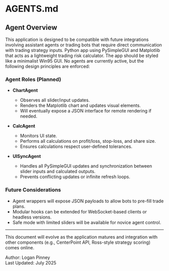 # AGENTS.md

## Agent Overview

This application is designed to be compatible with future integrations involving assistant agents or trading bots that require direct communication with trading strategy inputs.  Python app using PySimpleGUI and Matplotlib that acts as a lightweight trading risk calculator. The app should be styled like a minimalist Win95 GUI. No agents are currently active, but the following design principles are enforced:

### Agent Roles (Planned)

- **ChartAgent**
  - Observes all slider/input updates.
  - Renders the Matplotlib chart and updates visual elements.
  - Will eventually expose a JSON interface for remote rendering if needed.

- **CalcAgent**
  - Monitors UI state.
  - Performs all calculations on profit/loss, stop-loss, and share size.
  - Ensures calculations respect user-defined tolerances.

- **UISyncAgent**
  - Handles all PySimpleGUI updates and synchronization between slider inputs and calculated outputs.
  - Prevents conflicting updates or infinite refresh loops.

### Future Considerations

- Agent wrappers will expose JSON payloads to allow bots to pre-fill trade plans.
- Modular hooks can be extended for WebSocket-based clients or headless versions.
- Safe mode with limited sliders will be available for novice agent control.

---

This document will evolve as the application matures and integration with other components (e.g., CenterPoint API, Ross-style strategy scoring) comes online.

Author: Logan Pinney  
Last Updated: July 2025
